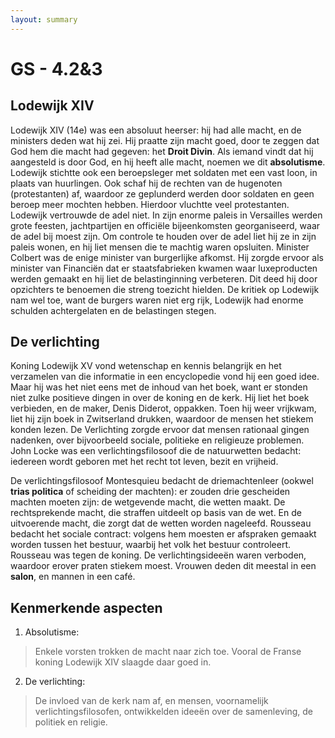 ```yaml
---
layout: summary
---
```


# GS - 4.2&3

## Lodewijk XIV

Lodewijk XIV (14e) was een absoluut heerser: hij had alle macht, en de ministers deden wat hij zei. Hij praatte zijn macht goed, door te zeggen dat God hem die macht had gegeven: het **Droit Divin**. Als iemand vindt dat hij aangesteld is door God, en hij heeft alle macht, noemen we dit **absolutisme**. Lodewijk stichtte ook een beroepsleger met soldaten met een vast loon, in plaats van huurlingen. Ook schaf hij de rechten van de hugenoten (protestanten) af, waardoor ze geplunderd werden door soldaten en geen beroep meer mochten hebben. Hierdoor vluchtte veel protestanten. Lodewijk vertrouwde de adel niet. In zijn enorme paleis in Versailles werden grote feesten, jachtpartijen en officiële bijeenkomsten georganiseerd, waar de adel bij moest zijn. Om controle te houden over de adel liet hij ze in zijn paleis wonen, en hij liet mensen die te machtig waren opsluiten. Minister Colbert was de enige minister van burgerlijke afkomst. Hij zorgde ervoor als minister van Financiën dat er staatsfabrieken kwamen waar luxeproducten werden gemaakt en hij liet de belastinginning verbeteren. Dit deed hij door opzichters te benoemen die streng toezicht hielden. De kritiek op Lodewijk nam wel toe, want de burgers waren niet erg rijk, Lodewijk had enorme schulden achtergelaten en de belastingen stegen.

## De verlichting

Koning Lodewijk XV vond wetenschap en kennis belangrijk en het verzamelen van die informatie in een encyclopedie vond hij een goed idee. Maar hij was het niet eens met de inhoud van het boek, want er stonden niet zulke positieve dingen in over de koning en de kerk. Hij liet het boek verbieden, en de maker, Denis Diderot, oppakken. Toen hij weer vrijkwam, liet hij zijn boek in Zwitserland drukken, waardoor de mensen het stiekem konden lezen. De Verlichting zorgde ervoor dat mensen rationaal gingen nadenken, over bijvoorbeeld sociale, politieke en religieuze problemen. John Locke was een verlichtingsfilosoof die de natuurwetten bedacht: iedereen wordt geboren met het recht tot leven, bezit en vrijheid.

De verlichtingsfilosoof Montesquieu bedacht de driemachtenleer (ookwel **trias politica** of scheiding der machten): er zouden drie gescheiden machten moeten zijn: de wetgevende macht, die wetten maakt. De rechtsprekende macht, die straffen uitdeelt op basis van de wet. En de uitvoerende macht, die zorgt dat de wetten worden nageleefd. Rousseau bedacht het sociale contract: volgens hem moesten er afspraken gemaakt worden tussen het bestuur, waarbij het volk het bestuur controleert. Rousseau was tegen de koning. De verlichtingsideeën waren verboden, waardoor erover praten stiekem moest. Vrouwen deden dit meestal in een **salon**, en mannen in een café.

## Kenmerkende aspecten

1.  Absolutisme:

> Enkele vorsten trokken de macht naar zich toe. Vooral de Franse koning Lodewijk XIV slaagde daar goed in.

2.  De verlichting:

> De invloed van de kerk nam af, en mensen, voornamelijk verlichtingsfilosofen, ontwikkelden ideeën over de samenleving, de politiek en religie.
